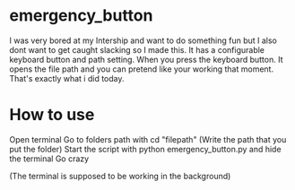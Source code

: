 # emergency_button
I was very bored at my Intership and want to do something fun but I also dont want to get caught slacking so I made this.
It has a configurable keyboard button and path setting. When you press the keyboard button. It opens the file path and you can pretend like your working that moment. 
That's exactly what i did today. 

# How to use
Open terminal 
Go to folders path with cd "filepath" (Write the path that you put the folder)
Start the script with python emergency_button.py and hide the terminal
Go crazy

(The terminal is supposed to be working in the background)
